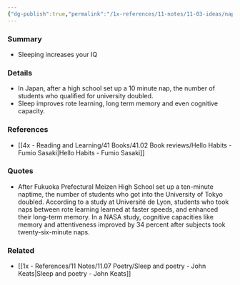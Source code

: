 ```yaml
---
{"dg-publish":true,"permalink":"/1x-references/11-notes/11-03-ideas/naptime-makes-you-smarter/","title":"Naptime makes you smarter","created":"2023-01-20T23:16:46.000+03:00","updated":"2024-02-14T20:18:26.821+03:00"}
---
```



### Summary
- Sleeping increases your IQ

### Details
- In Japan, after a high school set up a 10 minute nap, the number of students who qualified for university doubled. 
- Sleep improves rote learning, long term memory and even cognitive capacity.

### References
- [[4x - Reading and Learning/41 Books/41.02 Book reviews/Hello Habits - Fumio Sasaki\|Hello Habits - Fumio Sasaki]]

### Quotes
- After Fukuoka Prefectural Meizen High School set up a ten-minute naptime, the number of students who got into the University of Tokyo doubled. According to a study at Université de Lyon, students who took naps between rote learning learned at faster speeds, and enhanced their long-term memory. In a NASA study, cognitive capacities like memory and attentiveness improved by 34 percent after subjects took twenty-six-minute naps.

### Related
- [[1x - References/11 Notes/11.07 Poetry/Sleep and poetry - John Keats\|Sleep and poetry - John Keats]]